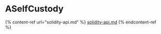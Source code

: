 # ASelfCustody

{% content-ref url="solidity-api.md" %}
[solidity-api.md](solidity-api.md)
{% endcontent-ref %}
